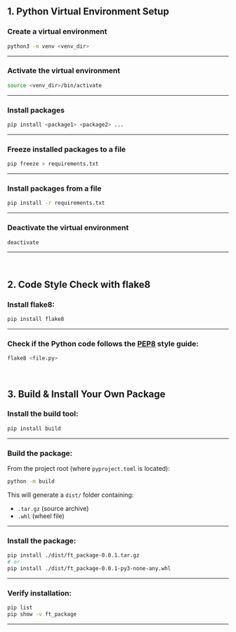 ## 1. Python Virtual Environment Setup

### Create a virtual environment
```bash
python3 -m venv <venv_dir>
```
---

### Activate the virtual environment
```bash
source <venv_dir>/bin/activate
```
---

### Install packages
```bash
pip install <package1> <package2> ...
```
---

### Freeze installed packages to a file
```bash
pip freeze > requirements.txt
```
---

### Install packages from a file
```bash
pip install -r requirements.txt
```
---

### Deactivate the virtual environment
```bash
deactivate
```
---

<br>

## 2. Code Style Check with flake8

### Install flake8:
```bash
pip install flake8
```
---
### Check if the Python code follows the [PEP8](https://peps.python.org/pep-0008/) style guide:
```bash
flake8 <file.py>
```

<br>

## 3. Build & Install Your Own Package

### Install the build tool:
```bash
pip install build
```
---

### Build the package:
From the project root (where `pyproject.toml` is located):
```bash
python -m build
```
This will generate a `dist/` folder containing:
* `.tar.gz` (source archive)
* `.whl` (wheel file)
---

### Install the package:
```bash
pip install ./dist/ft_package-0.0.1.tar.gz
# or
pip install ./dist/ft_package-0.0.1-py3-none-any.whl
```
---

### Verify installation:
```bash
pip list
pip show -v ft_package
```
---
